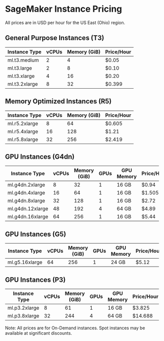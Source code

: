 # SageMaker Instance Pricing

All prices are in USD per hour for the US East (Ohio) region.

## General Purpose Instances (T3)

| Instance Type    | vCPUs | Memory (GiB) | Price/Hour |
|-----------------|-------|--------------|------------|
| ml.t3.medium    | 2     | 4           | $0.05      |
| ml.t3.large     | 2     | 8           | $0.10      |
| ml.t3.xlarge    | 4     | 16          | $0.20      |
| ml.t3.2xlarge   | 8     | 32          | $0.399     |

## Memory Optimized Instances (R5)

| Instance Type    | vCPUs | Memory (GiB) | Price/Hour |
|-----------------|-------|--------------|------------|
| ml.r5.2xlarge   | 8     | 64          | $0.605     |
| ml.r5.4xlarge   | 16    | 128         | $1.21      |
| ml.r5.8xlarge   | 32    | 256         | $2.419     |

## GPU Instances (G4dn)

| Instance Type     | vCPUs | Memory (GiB) | GPUs | GPU Memory | Price/Hour |
|------------------|-------|--------------|------|------------|------------|
| ml.g4dn.2xlarge  | 8     | 32          | 1    | 16 GB      | $0.94      |
| ml.g4dn.4xlarge  | 16    | 64          | 1    | 16 GB      | $1.505     |
| ml.g4dn.8xlarge  | 32    | 128         | 1    | 16 GB      | $2.72      |
| ml.g4dn.12xlarge | 48    | 192         | 4    | 64 GB      | $4.89      |
| ml.g4dn.16xlarge | 64    | 256         | 1    | 16 GB      | $5.44      |

## GPU Instances (G5)

| Instance Type    | vCPUs | Memory (GiB) | GPUs | GPU Memory | Price/Hour |
|-----------------|-------|--------------|------|------------|------------|
| ml.g5.16xlarge  | 64    | 256         | 1    | 24 GB      | $5.12      |

## GPU Instances (P3)

| Instance Type    | vCPUs | Memory (GiB) | GPUs | GPU Memory | Price/Hour |
|-----------------|-------|--------------|------|------------|------------|
| ml.p3.2xlarge   | 8     | 61          | 1    | 16 GB      | $3.825     |
| ml.p3.8xlarge   | 32    | 244         | 4    | 64 GB      | $14.688    |

Note: All prices are for On-Demand instances. Spot instances may be available at significant discounts.
